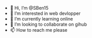 - 👋 Hi, I’m @SBen15
- 👀 I’m interested in web devlopper
- 🌱 I’m currently learning online
- 💞️ I’m looking to collaborate on gihub
- 📫 How to reach me please


<!---
SBen15/SBen15 is a ✨ special ✨ repository because its `README.md` (this file) appears on your GitHub profile.
You can click the Preview link to take a look at your changes.
--->
